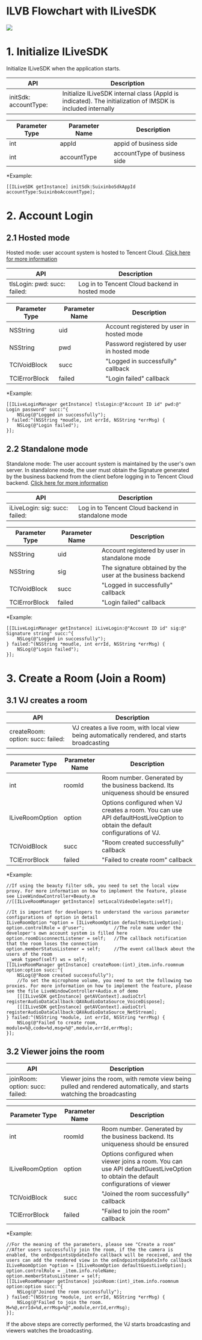 # ILVB Flowchart with ILiveSDK

![](http://mc.qcloudimg.com/static/img/06d2fb5027be53492249d4b81bd2f5a5/image.png)


# 1. Initialize ILiveSDK
Initialize ILiveSDK when the application starts.

| API | Description |
|---|---|
|initSdk: accountType: | Initialize ILiveSDK internal class (AppId is indicated). The initialization of IMSDK is included internally |

| Parameter Type | Parameter Name | Description |
|---|---|---|
| int | appId | appid of business side |
| int | accountType | accountType of business side |

*Example:
```
[[ILiveSDK getInstance] initSdk:SuixinboSdkAppId accountType:SuixinboAccountType];
```

# 2. Account Login

## 2.1 Hosted mode
Hosted mode: user account system is hosted to Tencent Cloud. [Click here for more information](https://cloud.tencent.com/doc/product/269/1509)

| API | Description |
|---|---|
|tlsLogin: pwd: succ: failed: | Log in to Tencent Cloud backend in hosted mode |

| Parameter Type | Parameter Name | Description |
|---|---|---|
| NSString | uid | Account registered by user in hosted mode |
| NSString | pwd | Password registered by user in hosted mode |
| TCIVoidBlock | succ | "Logged in successfully" callback |
| TCIErrorBlock | failed | "Login failed" callback |

*Example:
```
[[ILiveLoginManager getInstance] tlsLogin:@"Account ID id" pwd:@" Login password" succ:^{
    NSLog(@"Logged in successfully");
} failed:^(NSString *moudle, int errId, NSString *errMsg) {
    NSLog(@"Login failed");
}];
```

## 2.2 Standalone mode
Standalone mode: The user account system is maintained by the user's own server. In standalone mode, the user must obtain the Signature generated by the business backend from the client before logging in to Tencent Cloud backend. [Click here for more information](https://cloud.tencent.com/doc/product/269/1508)

| API | Description |
|---|---|
| iLiveLogin: sig: succ: failed: | Log in to Tencent Cloud backend in standalone mode |

| Parameter Type | Parameter Name | Description |
|---|---|---|
| NSString | uid | Account registered by user in standalone mode |
| NSString | sig | The signature obtained by the user at the business backend |
| TCIVoidBlock | succ | "Logged in successfully" callback |
| TCIErrorBlock | failed | "Login failed" callback |

*Example:
```
[[ILiveLoginManager getInstance] iLiveLogin:@"Account ID id" sig:@" Signature string" succ:^{
    NSLog(@"Logged in successfully");
} failed:^(NSString *moudle, int errId, NSString *errMsg) {
    NSLog(@"Login failed");
}];
```

# 3. Create a Room (Join a Room)

## 3.1 VJ creates a room

| API | Description |
|---|---|
| createRoom: option: succ: failed: | VJ creates a live room, with local view being automatically rendered, and starts broadcasting |

| Parameter Type | Parameter Name | Description |
|---|---|---|
| int | roomId | Room number. Generated by the business backend. Its uniqueness should be ensured |
| ILiveRoomOption | option | Options configured when VJ creates a room. You can use API defaultHostLiveOption to obtain the default configurations of VJ. |
| TCIVoidBlock | succ | "Room created successfully" callback |
| TCIErrorBlock | failed | "Failed to create room" callback |

*Example:
```
//If using the beauty filter sdk, you need to set the local view proxy. For more information on how to implement the feature, please see LiveWindowController+Beauty.m
//[[ILiveRoomManager getInstance] setLocalVideoDelegate:self];

//It is important for developers to understand the various parameter configurations of option in detail
ILiveRoomOption *option = [ILiveRoomOption defaultHostLiveOption];
option.controlRole = @"user";           //The role name under the developer's own account system is filled here
option.roomDisconnectListener = self;   //The callback notification that the room loses the connection
option.memberStatusListener = self;     //The event callback about the users of the room
__weak typeof(self) ws = self;
[[ILiveRoomManager getInstance] createRoom:(int)_item.info.roomnum option:option succ:^{
    NSLog(@"Room created successfully");
    //To set the microphone volume, you need to set the following two proxies. For more information on how to implement the feature, please see the file LiveWindowController+Audio.m of demo
    [[[ILiveSDK getInstance] getAVContext].audioCtrl registerAudioDataCallback:QAVAudioDataSource_VoiceDispose];
    [[[ILiveSDK getInstance] getAVContext].audioCtrl registerAudioDataCallback:QAVAudioDataSource_NetStream];
} failed:^(NSString *module, int errId, NSString *errMsg) {
    NSLog(@"Failed to create room, module=%@,code=%d,msg=%@",module,errId,errMsg);
}];
```

## 3.2 Viewer joins the room

| API | Description |
|---|---|
| joinRoom: option: succ: failed: | Viewer joins the room, with remote view being pulled and rendered automatically, and starts watching the broadcasting |

| Parameter Type | Parameter Name | Description |
|---|---|---|
| int | roomId | Room number. Generated by the business backend. Its uniqueness should be ensured |
| ILiveRoomOption | option | Options configured when viewer joins a room. You can use API defaultGuestLiveOption to obtain the default configurations of viewer |
| TCIVoidBlock | succ | "Joined the room successfully" callback |
| TCIErrorBlock | failed | "Failed to join the room" callback |

*Example:
```
//For the meaning of the parameters, please see "Create a room"
//After users successfully join the room, if the the camera is enabled, the onEndpointsUpdateInfo callback will be received, and the users can add the rendered view in the onEndpointsUpdateInfo callback
ILiveRoomOption *option = [ILiveRoomOption defaultGuestLiveOption];
option.controlRole = _item.info.roleName;
option.memberStatusListener = self;
[[ILiveRoomManager getInstance] joinRoom:(int)_item.info.roomnum option:option succ:^{
    NSLog(@"Joined the room successfully");
} failed:^(NSString *module, int errId, NSString *errMsg) {
    NSLog(@"Failed to join the room. M=%@,errId=%d,errMsg=%@",module,errId,errMsg);
}];
```

If the above steps are correctly performed, the VJ starts broadcasting and viewers watches the broadcasting.

